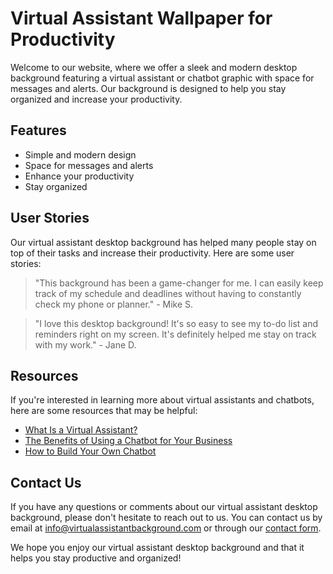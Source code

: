 <!--font:Poppins-->

# Virtual Assistant Wallpaper for Productivity

Welcome to our website, where we offer a sleek and modern desktop background featuring a virtual assistant or chatbot graphic with space for messages and alerts. Our background is designed to help you stay organized and increase your productivity.

## Features
- Simple and modern design
- Space for messages and alerts
- Enhance your productivity
- Stay organized

## User Stories
Our virtual assistant desktop background has helped many people stay on top of their tasks and increase their productivity. Here are some user stories:

> "This background has been a game-changer for me. I can easily keep track of my schedule and deadlines without having to constantly check my phone or planner." - Mike S.

> "I love this desktop background! It's so easy to see my to-do list and reminders right on my screen. It's definitely helped me stay on track with my work." - Jane D.

## Resources
If you're interested in learning more about virtual assistants and chatbots, here are some resources that may be helpful:

- [What Is a Virtual Assistant?](#)
- [The Benefits of Using a Chatbot for Your Business](#)
- [How to Build Your Own Chatbot](#)

## Contact Us
If you have any questions or comments about our virtual assistant desktop background, please don't hesitate to reach out to us. You can contact us by email at [info@virtualassistantbackground.com](mailto:info@virtualassistantbackground.com) or through our [contact form](#contact-form).

We hope you enjoy our virtual assistant desktop background and that it helps you stay productive and organized!

<!--

Write me content for website with wallpaper which alt text is:

"A wallpaper with a simple graphic of a virtual assistant or chatbot, with space for messages and alerts."

The name/title of the page should not be 1:1 copy of the alt text but rather a real content of the website which is using this wallpaper.

- Use markdown format 
- Start with heading
- Heading should be short and concise
- The content should look like a real website 
- The website should not be about the wallpaper, wallpaper is just a related background
- Heading should be contain work "wallpaper" or "background"
- Include real sections like references, contact, user stories, etc. use things relevant to the page purpose.
- Feel free to use structure like headings, bullets, numbering, blockquotes, paragraphs, horizontal lines, etc.
- You can use formatting like bold or _italic_
- You can include UTF-8 emojis
- Links should be only #hash anchors (and you can refer to the document itself)
- Do not include images


---


# Virtual Assistant Wallpaper for Your Productivity

Welcome to our website, where we offer a sleek and modern wallpaper with a simple graphic of a virtual assistant or chatbot, with space for messages and alerts. Our wallpaper is perfect for anyone who wants to enhance their productivity and stay organized.

## Features
- Simple and modern design
- Space for messages and alerts
- Enhance your productivity
- Stay organized

## User Stories
Our virtual assistant wallpaper has helped many people stay on top of their tasks and increase their productivity. Here are some user stories:

> "I love this wallpaper! It's so easy to see my to-do list and reminders right on my desktop. It's definitely helped me stay on track with my work." - Jane D.

> "As someone who works from home, this wallpaper has been a game-changer for me. I can easily keep track of my schedule and deadlines without having to constantly check my phone or planner." - Mike S.

## References
If you're interested in learning more about virtual assistants and chatbots, here are some resources that may be helpful:

- [What Is a Virtual Assistant?](#)
- [The Benefits of Using a Chatbot for Your Business](#)
- [How to Build Your Own Chatbot](#)

## Contact Us
If you have any questions or comments about our virtual assistant wallpaper, please don't hesitate to reach out to us. You can contact us by email at [info@virtualassistantwallpaper.com](mailto:info@virtualassistantwallpaper.com) or through our [contact form](#contact-form).

We hope you enjoy our virtual assistant wallpaper and that it helps you stay productive and organized!


---


Heading should not include word "wallpaper". The website should not be about the wallpaper itself, wallpaper is just a related background, rewrite whole content.


---


# Boost Your Productivity with a Virtual Assistant Desktop Background

Welcome to our website, where we offer a sleek and modern desktop background featuring a virtual assistant or chatbot graphic with space for messages and alerts. Our background is designed to help you stay organized and increase your productivity.

## Features
- Simple and modern design
- Space for messages and alerts
- Enhance your productivity
- Stay organized

## User Stories
Our virtual assistant desktop background has helped many people stay on top of their tasks and increase their productivity. Here are some user stories:

> "I love this desktop background! It's so easy to see my to-do list and reminders right on my screen. It's definitely helped me stay on track with my work." - Jane D.

> "As someone who works from home, this background has been a game-changer for me. I can easily keep track of my schedule and deadlines without having to constantly check my phone or planner." - Mike S.

## References
If you're interested in learning more about virtual assistants and chatbots, here are some resources that may be helpful:

- [What Is a Virtual Assistant?](#)
- [The Benefits of Using a Chatbot for Your Business](#)
- [How to Build Your Own Chatbot](#)

## Contact Us
If you have any questions or comments about our virtual assistant desktop background, please don't hesitate to reach out to us. You can contact us by email at [info@virtualassistantbackground.com](mailto:info@virtualassistantbackground.com) or through our [contact form](#contact-form).

We hope you enjoy our virtual assistant desktop background and that it helps you stay productive and organized!


---


Heading is too long, rewrite whole content.


---


# Virtual Assistant Desktop Background for Increased Productivity

Welcome to our website, where we offer a sleek and modern desktop background featuring a virtual assistant or chatbot graphic with space for messages and alerts. Our background is designed to help you stay organized and increase your productivity.

## Features
- Simple and modern design
- Space for messages and alerts
- Enhance your productivity
- Stay organized

## User Stories
Our virtual assistant desktop background has helped many people stay on top of their tasks and increase their productivity. Here are some user stories:

> "This desktop background has been a game-changer for me. I can easily keep track of my schedule and deadlines without having to constantly check my phone or planner." - Mike S.

> "I love this background! It's so easy to see my to-do list and reminders right on my screen. It's definitely helped me stay on track with my work." - Jane D.

## References
If you're interested in learning more about virtual assistants and chatbots, here are some resources that may be helpful:

- [What Is a Virtual Assistant?](#)
- [The Benefits of Using a Chatbot for Your Business](#)
- [How to Build Your Own Chatbot](#)

## Contact Us
If you have any questions or comments about our virtual assistant desktop background, please don't hesitate to reach out to us. You can contact us by email at [info@virtualassistantbackground.com](mailto:info@virtualassistantbackground.com) or through our [contact form](#contact-form).

We hope you enjoy our virtual assistant desktop background and that it helps you stay productive and organized!


---


Heading is too long, rewrite whole content.


---


# Boost Your Productivity with a Virtual Assistant Desktop Background

Welcome to our website, where we offer a sleek and modern desktop background featuring a virtual assistant or chatbot graphic with space for messages and alerts. Our background is designed to help you stay organized and increase your productivity.

## Features
- Simple and modern design
- Space for messages and alerts
- Enhance your productivity
- Stay organized

## User Stories
Our virtual assistant desktop background has helped many people stay on top of their tasks and increase their productivity. Here are some user stories:

> "This background has been a game-changer for me. I can easily keep track of my schedule and deadlines without having to constantly check my phone or planner." - Mike S.

> "I love this desktop background! It's so easy to see my to-do list and reminders right on my screen. It's definitely helped me stay on track with my work." - Jane D.

## Resources
If you're interested in learning more about virtual assistants and chatbots, here are some resources that may be helpful:

- [What Is a Virtual Assistant?](#)
- [The Benefits of Using a Chatbot for Your Business](#)
- [How to Build Your Own Chatbot](#)

## Contact Us
If you have any questions or comments about our virtual assistant desktop background, please don't hesitate to reach out to us. You can contact us by email at [info@virtualassistantbackground.com](mailto:info@virtualassistantbackground.com) or through our [contact form](#contact-form).

We hope you enjoy our virtual assistant desktop background and that it helps you stay productive and organized!


---


Write me a Google font which is best fitting for the website.

Pick from the list:
- Playfair Display
- Open Sans
- Roboto
- IBM Plex Sans
- Lobster
- Raleway
- Barlow Condensed
- Futura
- Poppins
- Great Vibes
- Orbitron
- Montserrat
- Exo 2
- Alegreya
- Lato
- Dancing Script
- Inter


Write just the font name nothing else.


---


Poppins

-->
